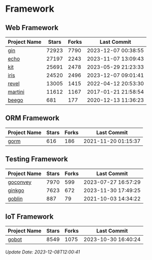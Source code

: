 # Framework

## Web Framework
| Project Name | Stars | Forks | Last Commit |
| ------------ | ----- | ----- | ----------- |
| [gin](https://github.com/gin-gonic/gin) | 72923 | 7790 | 2023-12-07 00:38:55 |
| [echo](https://github.com/labstack/echo) | 27197 | 2243 | 2023-11-07 13:09:43 |
| [kit](https://github.com/go-kit/kit) | 25691 | 2478 | 2023-05-29 21:23:33 |
| [iris](https://github.com/kataras/iris) | 24520 | 2496 | 2023-12-07 09:01:41 |
| [revel](https://github.com/revel/revel) | 13005 | 1415 | 2022-04-12 20:53:30 |
| [martini](https://github.com/go-martini/martini) | 11612 | 1167 | 2017-01-21 21:58:54 |
| [beego](https://github.com/astaxie/beego) | 681 | 177 | 2020-12-13 11:36:23 |

## ORM Framework
| Project Name | Stars | Forks | Last Commit |
| ------------ | ----- | ----- | ----------- |
| [gorm](https://github.com/jinzhu/gorm) | 616 | 186 | 2021-11-20 01:15:37 |

## Testing Framework
| Project Name | Stars | Forks | Last Commit |
| ------------ | ----- | ----- | ----------- |
| [goconvey](https://github.com/smartystreets/goconvey) | 7970 | 599 | 2023-07-27 16:57:29 |
| [ginkgo](https://github.com/onsi/ginkgo) | 7623 | 672 | 2023-11-30 17:49:25 |
| [goblin](https://github.com/franela/goblin) | 887 | 79 | 2021-10-03 14:34:22 |

## IoT Framework
| Project Name | Stars | Forks | Last Commit |
| ------------ | ----- | ----- | ----------- |
| [gobot](https://github.com/hybridgroup/gobot) | 8549 | 1075 | 2023-10-30 16:40:24 |

*Update Date: 2023-12-08T12:00:41*